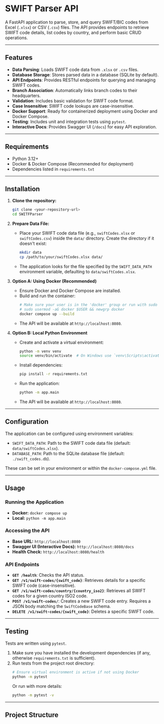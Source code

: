 # SWIFT Parser API

A FastAPI application to parse, store, and query SWIFT/BIC codes from Excel (`.xlsx`) or CSV (`.csv`) files. The API provides endpoints to retrieve SWIFT code details, list codes by country, and perform basic CRUD operations.

---

## Features

*   **Data Parsing**: Loads SWIFT code data from `.xlsx` or `.csv` files.
*   **Database Storage**: Stores parsed data in a database (SQLite by default).
*   **API Endpoints**: Provides RESTful endpoints for querying and managing SWIFT codes.
*   **Branch Association**: Automatically links branch codes to their headquarters.
*   **Validation**: Includes basic validation for SWIFT code format.
*   **Case Insensitive**: SWIFT code lookups are case-insensitive.
*   **Docker Support**: Ready for containerized deployment using Docker and Docker Compose.
*   **Testing**: Includes unit and integration tests using `pytest`.
*   **Interactive Docs**: Provides Swagger UI (`/docs`) for easy API exploration.

---

## Requirements

*   Python 3.12+
*   Docker & Docker Compose (Recommended for deployment)
*   Dependencies listed in `requirements.txt`

---

## Installation

1.  **Clone the repository:**
    ```bash
    git clone <your-repository-url>
    cd SWITFParser
    ```

2.  **Prepare Data File:**
    *   Place your SWIFT code data file (e.g., `swiftCodes.xlsx` or `swiftCodes.csv`) inside the `data/` directory. Create the directory if it doesn't exist:
        ```bash
        mkdir data
        cp /path/to/your/swiftCodes.xlsx data/
        ```
    *   The application looks for the file specified by the `SWIFT_DATA_PATH` environment variable, defaulting to `data/swiftCodes.xlsx`.

3.  **Option A: Using Docker (Recommended)**
    *   Ensure Docker and Docker Compose are installed.
    *   Build and run the container:
        ```bash
        # Make sure your user is in the 'docker' group or run with sudo
        # sudo usermod -aG docker $USER && newgrp docker
        docker compose up --build
        ```
    *   The API will be available at `http://localhost:8080`.

4.  **Option B: Local Python Environment**
    *   Create and activate a virtual environment:
        ```bash
        python -m venv venv
        source venv/bin/activate  # On Windows use `venv\Scripts\activate`
        ```
    *   Install dependencies:
        ```bash
        pip install -r requirements.txt
        ```
    *   Run the application:
        ```bash
        python -m app.main
        ```
    *   The API will be available at `http://localhost:8080`.

---

## Configuration

The application can be configured using environment variables:

*   `SWIFT_DATA_PATH`: Path to the SWIFT code data file (default: `data/swiftCodes.xlsx`).
*   `DATABASE_PATH`: Path to the SQLite database file (default: `./swift_codes.db`).

These can be set in your environment or within the `docker-compose.yml` file.

---

## Usage

### Running the Application

*   **Docker:** `docker compose up`
*   **Local:** `python -m app.main`

### Accessing the API

*   **Base URL:** `http://localhost:8080`
*   **Swagger UI (Interactive Docs):** `http://localhost:8080/docs`
*   **Health Check:** `http://localhost:8080/health`

### API Endpoints

*   **`GET /health`**: Checks the API status.
*   **`GET /v1/swift-codes/{swift_code}`**: Retrieves details for a specific SWIFT code (case-insensitive).
*   **`GET /v1/swift-codes/country/{country_iso2}`**: Retrieves all SWIFT codes for a given country ISO2 code.
*   **`POST /v1/swift-codes/`**: Creates a new SWIFT code entry. Requires a JSON body matching the `SwiftCodeBase` schema.
*   **`DELETE /v1/swift-codes/{swift_code}`**: Deletes a specific SWIFT code.

---

## Testing

Tests are written using `pytest`.

1.  Make sure you have installed the development dependencies (if any, otherwise `requirements.txt` is sufficient).
2.  Run tests from the project root directory:
    ```bash
    # Ensure virtual environment is active if not using Docker
    python -m pytest
    ```
    Or run with more details:
    ```bash
    python -m pytest -v
    ```

---

## Project Structure
